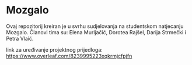 # Mozgalo
Ovaj repozitorij kreiran je u svrhu sudjelovanja na studentskom natjecanju Mozgalo. Članovi tima su: Elena Murljačić, Dorotea Rajšel, Darija Strmečki i Petra Vlaić.

link za uređivanje projektnog prijedloga: https://www.overleaf.com/8239995223xqkrmjcfpjfn
